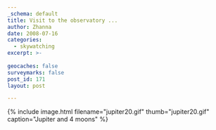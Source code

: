 ```yaml
---
_schema: default
title: Visit to the observatory ...
author: Zhanna
date: 2008-07-16
categories:
  - skywatching  
excerpt: >- 
  
geocaches: false
surveymarks: false
post_id: 171
layout: post

---
```


{% include image.html filename="jupiter20.gif" thumb="jupiter20.gif" caption="Jupiter and 4 moons" %}
